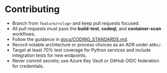 # Contributing

- Branch from `feature/<slug>` and keep pull requests focused.
- All pull requests must pass the **build-test**, **codeql**, and **container-scan** workflows.
- Follow the guidance in [docs/CODING_STANDARDS.md](docs/CODING_STANDARDS.md).
- Record notable architecture or process choices as an ADR under `ADRs/`.
- Target at least 70% test coverage for Python services and include integration tests for new endpoints.
- Never commit secrets; use Azure Key Vault or GitHub OIDC federation for credentials.
